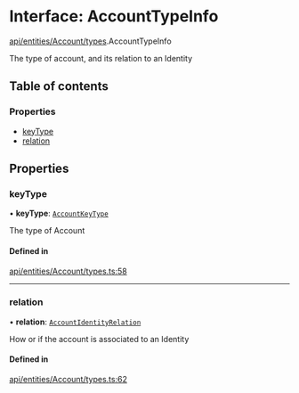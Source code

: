 # Interface: AccountTypeInfo

[api/entities/Account/types](../wiki/api.entities.Account.types).AccountTypeInfo

The type of account, and its relation to an Identity

## Table of contents

### Properties

- [keyType](../wiki/api.entities.Account.types.AccountTypeInfo#keytype)
- [relation](../wiki/api.entities.Account.types.AccountTypeInfo#relation)

## Properties

### keyType

• **keyType**: [`AccountKeyType`](../wiki/api.entities.Account.types.AccountKeyType)

The type of Account

#### Defined in

[api/entities/Account/types.ts:58](https://github.com/PolymeshAssociation/polymesh-sdk/blob/07b115c8/src/api/entities/Account/types.ts#L58)

___

### relation

• **relation**: [`AccountIdentityRelation`](../wiki/api.entities.Account.types.AccountIdentityRelation)

How or if the account is associated to an Identity

#### Defined in

[api/entities/Account/types.ts:62](https://github.com/PolymeshAssociation/polymesh-sdk/blob/07b115c8/src/api/entities/Account/types.ts#L62)
